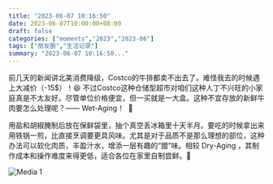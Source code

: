 ```yaml
---
title: "2023-06-07 10:16:50"
date: 2023-06-07T10:00:00+08:00
draft: false
categories: ["moments","2023","2023-06"]
tags: ["朋友圈","生活记录"]
summary: "2023-06-07 10:16:50..."
---
```


前几天的新闻讲北美消费降级，Costco的牛排都卖不出去了。难怪我去的时候遇上大减价（-15$）！😆 不过Costco这种仓储型超市对咱们这种人丁不兴旺的小家庭真是不太友好。尽管单位价格便宜，但一买就是一大盒。这种不宜存放的新鲜牛肉要怎么处理呢？—— Wet-Aging！
​
🥩

用盐和胡椒腌制后放在保鲜袋里，​抽个真空丢冰箱里十天半月。要吃的时候拿出来用铁锅一煎，比直接烹调要更具风味。尤其是对于品质不是那么理想的部位，这种办法可以软化肉质，丰盈汁水，增添一层有趣的“腊”味。相较 Dry-Aging ，其制作成本和操作难度来得更低，适合各位在家里自制尝鲜。🤗

![Media 1](/Moments/photos/2023-06-07/202306071016500.jpg)

